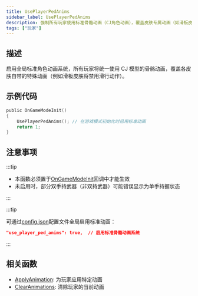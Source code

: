 ```yaml
---
title: UsePlayerPedAnims
sidebar_label: UsePlayerPedAnims
description: 强制所有玩家使用标准骨骼动画（CJ角色动画），覆盖皮肤专属动画（如滑板皮肤的滑行动作）
tags: ["玩家"]
---
```


## 描述

启用全局标准角色动画系统，所有玩家将统一使用 CJ 模型的骨骼动画，覆盖各皮肤自带的特殊动画（例如滑板皮肤将禁用滑行动作）。

## 示例代码

```c
public OnGameModeInit()
{
    UsePlayerPedAnims(); // 在游戏模式初始化时启用标准动画
    return 1;
}
```

## 注意事项

:::tip

- 本函数必须置于[OnGameModeInit](../callbacks/OnGameModeInit)回调中才能生效
- 未启用时，部分双手持武器（非双持武器）可能错误显示为单手持握状态

:::

:::tip

可通过[config.json](../../server/config.json)配置文件全局启用标准动画：

```json
"use_player_ped_anims": true,  // 启用标准骨骼动画系统
```

:::

## 相关函数

- [ApplyAnimation](ApplyAnimation): 为玩家应用特定动画
- [ClearAnimations](ClearAnimations): 清除玩家的当前动画
